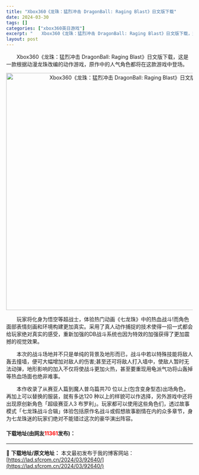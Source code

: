 ```yaml
---
title: "Xbox360《龙珠：猛烈冲击 DragonBall: Raging Blast》日文版下载"
date: 2024-03-30
tags: []
categories: ["xbox360英日游戏"]
excerpt: "　　Xbox360《龙珠：猛烈冲击 DragonBall: Raging Blast》日文版下载，这是一款根据动漫龙珠改编的动作游戏，原作中的人气角色都将在这款游戏中登场。 　　玩家将化身为悟空等超战士，体验热门动画《七龙珠》中的热血战斗!而角色面部表情刻画和环境构建更加真实。采用了真人动作捕捉的技&hellip;"
layout: post
---
```


 <p>　　Xbox360《龙珠：猛烈冲击 DragonBall: Raging Blast》日文版下载，这是一款根据动漫龙珠改编的动作游戏，原作中的人气角色都将在这款游戏中登场。</p> <p align="center"><img align="" border="0" src="https://lad.sfcrom.cn/wp-content/uploads/2024/03/20240330_6607d991e4916.jpg" width="640" alt="Xbox360《龙珠：猛烈冲击 DragonBall: Raging Blast》日文版下载" /></p> <p>　　玩家将化身为悟空等超战士，体验热门动画《七龙珠》中的热血战斗!而角色面部表情刻画和环境构建更加真实。采用了真人动作捕捉的技术使得一招一式都会给玩家绝对真实的感受，重新加强的DB战斗系统也因为特效的加强获得了更加震撼的视觉效果。</p> <p>　　本次的战斗场地并不只是单纯的背景及地形而已，战斗中若以特殊技能将敌人轰去撞墙，便可大幅增加对敌人的伤害;甚至还可将敌人打入墙中，使敌人暂时无法动弹，地形影响的加入不仅将使战斗更加火热，甚至要重现用龟派气功将山轰掉等热血场面也绝非难事。</p> <p>　　本作收录了从赛亚人篇到魔人普乌篇共70 位以上(包含变身型态)出场角色，再加上可以替换的服装，就有多达120 种以上的样貌可以作选择，另外游戏中还将出现原创新角色「超级赛亚人3 布罗利」。玩家都可以使用这些角色们，透过故事模式「七龙珠战斗合辑」体验包括原作名战斗或假想故事剧情在内的众多章节，身为七龙珠迷的玩家们绝对不能错过这次的豪华演出阵容。</p> <p><h4>下载地址(由网友<font color="red">11361</font>发布)：</h4></p> 

---
📖 **下载地址/原文地址：** 本文最初发布于我的博客网站：[https://lad.sfcrom.cn/2024/03/92640/](https://lad.sfcrom.cn/2024/03/92640/)
